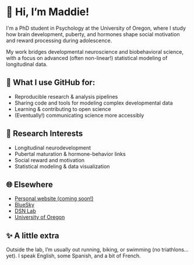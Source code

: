 # 👋 Hi, I’m Maddie!

I'm a PhD student in Psychology at the University of Oregon, where I study how brain development, puberty, and hormones shape social motivation and reward processing during adolescence.

My work bridges developmental neuroscience and biobehavioral science, with a focus on advanced (often non-linear!) statistical modeling of longitudinal data.

## 🔬 What I use GitHub for:
- Reproducible research & analysis pipelines  
- Sharing code and tools for modeling complex developmental data  
- Learning & contributing to open science  
- (Eventually!) communicating science more accessibly  

## 🧠 Research Interests
- Longitudinal neurodevelopment
- Pubertal maturation & hormone-behavior links
- Social reward and motivation
- Statistical modeling & data visualization

## 🌐 Elsewhere
- [Personal website (coming soon!)](https://mngoldberg.github.io)  
- [BlueSky](https://bsky.app/profile/maddiegoldberg.bsky.social)  
- [DSN Lab]((https://uodsnlab.com))  
- [University of Oregon](https://psychology.uoregon.edu)  

## ✨ A little extra
Outside the lab, I’m usually out running, biking, or swimming (no triathlons… yet). I speak English, some Spanish, and a bit of French.

